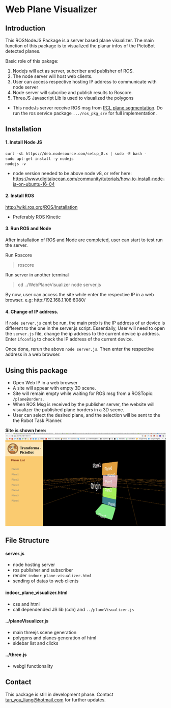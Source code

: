 # Web Plane Visualizer

## Introduction

This ROSNodeJS Package is a server based plane visualizer. The main function of this package is to visualized the planar infos of the PictoBot detected planes. 

Basic role of this pakage:
1. Nodejs will act as server, subcriber and publisher of ROS. 
2. The node server will host web clients.
3. User can access respective hosting IP address to communicate with node server
4. Node server will subcribe and publish results to Roscore.
5. ThreeJS Javascript Lib is used to visualized the polygons

* This nodeJs server receive ROS msg from [PCL plane segmentation](https://github.com/tanyouliang95/pcl_indoorPlaneSegmentation). Do run the ros service package `.../ros_pkg_srv` for full implementation.


## Installation

#### 1. Install Node JS

```
curl -sL https://deb.nodesource.com/setup_8.x | sudo -E bash -
sudo apt-get install -y nodejs
nodejs -v
```

* node version needed to be above node v8, or refer here:
 https://www.digitalocean.com/community/tutorials/how-to-install-node-js-on-ubuntu-16-04

#### 2. Install ROS

http://wiki.ros.org/ROS/Installation

* Preferably ROS Kinetic


#### 3. Run ROS and Node

After installation of ROS and Node are completed, user can start to test run the server.

Run Roscore
> roscore

Run server in another terminal
> cd ../WebPlaneVisualizer
> node server.js

By now, user can access the site while enter the respective IP in a web browser. e.g: http:/192.168.1.108:8080/


#### 4. Change of IP address.

if `node server.js` cant be run, the main prob is the IP address of ur device is different to the one in the server.js script. Essentially, User will need to open the `server.js` file, change the ip address to the current device ip address. Enter `ifconfig` to check the IP address of the current device. 

Once done, rerun the above `node server.js`. Then enter the respective address in a web browser.



## Using this package

- Open Web IP in a web browser
- A site will appear with empty 3D scene. 
- Site will remain empty while waiting for ROS msg from a ROSTopic: `/planeBorders`. 
- When ROS Msg is received by the publisher server, the website will visualizer the published plane borders in a 3D scene. 
- User can select the desired plane, and the selection will be sent to the the Robot Task Planner.

**Site is shown here:** ![figure_path_plan](media/pictoWebVisualizer.png)


## File Structure

#### server.js
- node hosting server
- ros publisher and subscriber
- render `indoor_plane-visualizer.html`
- sending of datas to web clients

#### indoor_plane_visualizer.html
- css and html
- call dependended JS lib (cdn) and `../planeVisualizer.js`

#### ../planeVisualizer.js
- main threejs scene generation
- polygons and planes generation of html
- sidebar list and clicks

#### ../three.js
- webgl functionality

## Contact

This package is still in development phase. Contact tan_you_liang@hotmail.com for further updates.

